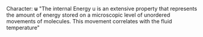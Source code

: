 Character: **u**
"The internal Energy u is an extensive property that represents the amount of energy stored on a microscopic level of unordered movements of molecules. This movement correlates with the fluid temperature"